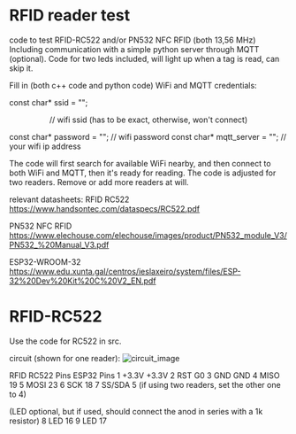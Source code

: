 # RFID reader test

code to test RFID-RC522 and/or PN532 NFC RFID (both 13,56 MHz)
Including communication with a simple python server through MQTT (optional).
Code for two leds included, will light up when a tag is read, can skip it.

Fill in (both c++ code and python code) WiFi and MQTT credentials:

const char* ssid = ""; <p align="middle">// wifi ssid  (has to be exact, otherwise, won't connect)</p> 
const char* password = "";     // wifi password
const char* mqtt_server = "";  // your wifi ip address

The code will first search for available WiFi nearby, and then connect to both WiFi and MQTT, then it's ready for reading. The code is adjusted for two readers. Remove or add more readers at will.

relevant datasheets:
RFID RC522
https://www.handsontec.com/dataspecs/RC522.pdf

PN532 NFC RFID
https://www.elechouse.com/elechouse/images/product/PN532_module_V3/PN532_%20Manual_V3.pdf

ESP32-WROOM-32
https://www.edu.xunta.gal/centros/ieslaxeiro/system/files/ESP-32%20Dev%20Kit%20C%20V2_EN.pdf

# RFID-RC522
Use the code for RC522 in src. 

circuit (shown for one reader):
![circuit_image](https://github.com/user-attachments/assets/5d2bf677-8822-41b8-a4c7-97af51176256)

RFID RC522 Pins    	ESP32 Pins
1 +3.3V	              +3.3V
2	RST	                 G0
3	GND	                 GND
4	MISO	               19
5	MOSI	               23
6	SCK	                 18
7	SS/SDA               5 (if using two readers, set the other one to 4)

(LED optional, but if used, should connect the anod in series with a 1k resistor)
8 LED                  16
9 LED                  17

